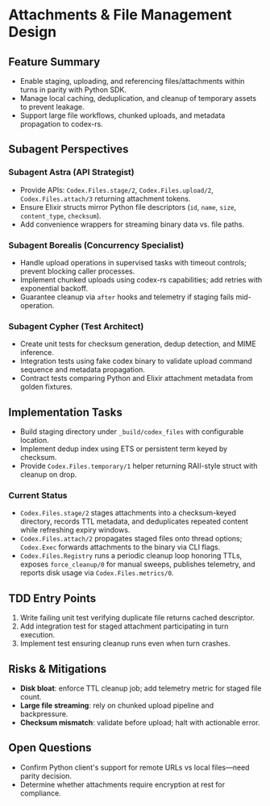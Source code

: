 # Attachments & File Management Design

## Feature Summary
- Enable staging, uploading, and referencing files/attachments within turns in parity with Python SDK.
- Manage local caching, deduplication, and cleanup of temporary assets to prevent leakage.
- Support large file workflows, chunked uploads, and metadata propagation to codex-rs.

## Subagent Perspectives
### Subagent Astra (API Strategist)
- Provide APIs: `Codex.Files.stage/2`, `Codex.Files.upload/2`, `Codex.Files.attach/3` returning attachment tokens.
- Ensure Elixir structs mirror Python file descriptors (`id`, `name`, `size`, `content_type`, `checksum`).
- Add convenience wrappers for streaming binary data vs. file paths.

### Subagent Borealis (Concurrency Specialist)
- Handle upload operations in supervised tasks with timeout controls; prevent blocking caller processes.
- Implement chunked uploads using codex-rs capabilities; add retries with exponential backoff.
- Guarantee cleanup via `after` hooks and telemetry if staging fails mid-operation.

### Subagent Cypher (Test Architect)
- Create unit tests for checksum generation, dedup detection, and MIME inference.
- Integration tests using fake codex binary to validate upload command sequence and metadata propagation.
- Contract tests comparing Python and Elixir attachment metadata from golden fixtures.

## Implementation Tasks
- Build staging directory under `_build/codex_files` with configurable location.
- Implement dedup index using ETS or persistent term keyed by checksum.
- Provide `Codex.Files.temporary/1` helper returning RAII-style struct with cleanup on drop.

### Current Status
- `Codex.Files.stage/2` stages attachments into a checksum-keyed directory, records TTL metadata, and deduplicates repeated content while refreshing expiry windows.
- `Codex.Files.attach/2` propagates staged files onto thread options; `Codex.Exec` forwards attachments to the binary via CLI flags.
- `Codex.Files.Registry` runs a periodic cleanup loop honoring TTLs, exposes `force_cleanup/0` for manual sweeps, publishes telemetry, and reports disk usage via `Codex.Files.metrics/0`.

## TDD Entry Points
1. Write failing unit test verifying duplicate file returns cached descriptor.
2. Add integration test for staged attachment participating in turn execution.
3. Implement test ensuring cleanup runs even when turn crashes.

## Risks & Mitigations
- **Disk bloat**: enforce TTL cleanup job; add telemetry metric for staged file count.
- **Large file streaming**: rely on chunked upload pipeline and backpressure.
- **Checksum mismatch**: validate before upload; halt with actionable error.

## Open Questions
- Confirm Python client's support for remote URLs vs local files—need parity decision.
- Determine whether attachments require encryption at rest for compliance.
